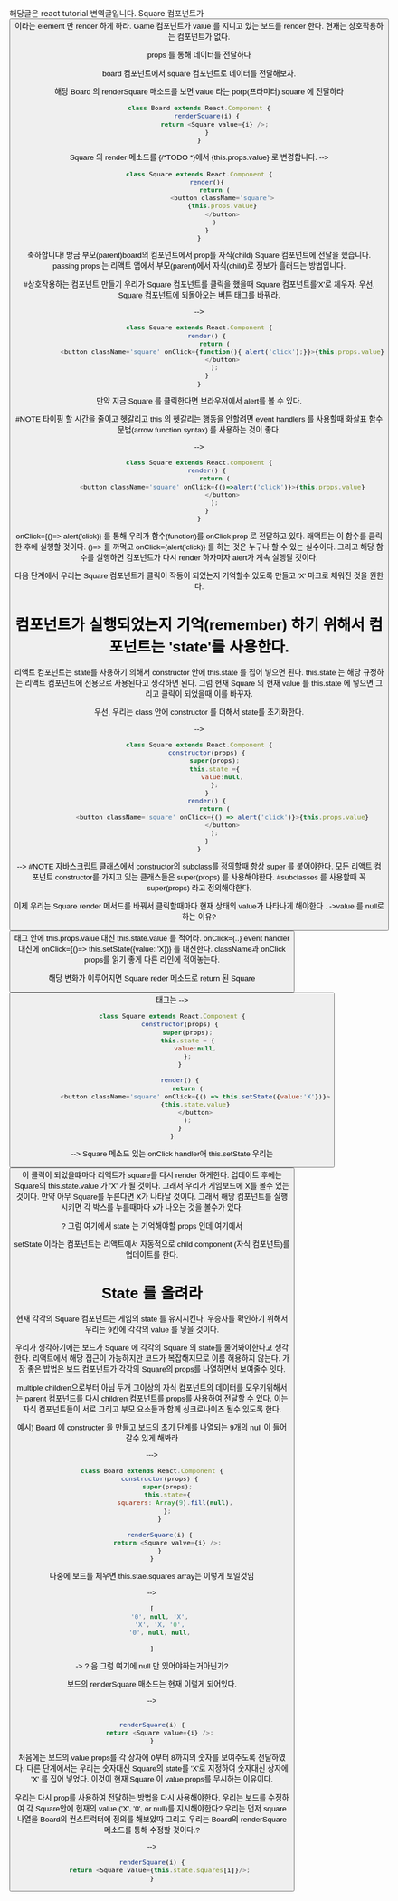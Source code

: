 해당글은 react tutorial 변역글입니다.
Square 컴포넌트가 <button> 이라는 element 만 render 하게 하라. Game 컴포넌트가 value 를 지니고 있는 보드를 render 한다. 현재는 상호작용하는 컴포넌트가 없다.

props 를 통해 데이터를 전달하다

board 컴포넌트에서 square 컴포넌트로 데이터를 전달해보자.

해당 Board 의 renderSquare 매소드를 보면 value 라는 porp(프라미터) square 에 전달하라 

<!--
-->
```Javascript
class Board extends React.Component {
    renderSquare(i) {
        return <Square value={i} />;
    }
}
```
Square 의 render 메소드를 {/*TODO *}에서 {this.props.value} 로 변경합니다.
-->
```Javascript
class Square extends React.Component {
    render(){
        return (
            <button className='square'>
            {this.props.value}
            </button>
        )
    }
}
```
축하합니다! 방금 부모(parent)board의 컴포넌트에서 prop를 자식(child) Square 컴포넌트에 전달을 했습니다. passing props 는 리액트 앱에서 부모(parent)에서 자식(child)로 정보가 흘러드는 방법입니다.

#상호작용하는 컴포넌트 만들기
우리가 Square 컴포넌트를 클릭을 했을때 Square 컴포넌트를'X'로 체우자. 우선, Square 컴포넌트에 되돌아오는 버튼 태그를 바꿔라.

--> 
```Javascript
class Square extends React.Component {
    render() {
        return (
            <button className='square' onClick={function(){ alert('click');}}>{this.props.value}
            </button>
        );
    }
}
```
만약 지금 Square 를 클릭한다면 브라우저에서 alert를 볼 수 있다.

#NOTE 
타이핑 할 시간을 줄이고 헷갈리고 this 의 헷갈리는 행동을 안할려면 event handlers 를 사용할때 화살표 함수 문법(arrow function syntax) 를 사용하는 것이 좋다.

-->
```Javascript
class Square extends React.component {
    render() {
        return (
            <button className='square' onClick={()=>alert('click')}>{this.props.value}
            </button>
        );
    }
}
```
onClick={()=> alert('click)} 
를 통해 우리가 함수(function)를 onClick prop 로 전달하고 있다. 래액트는 이 함수를 클릭한 후에 실행할 것이다. 
()=> 를 까먹고 onClick={alert('click)} 를 하는 것은 누구나 할 수 있는 실수이다. 그리고 해당 함수를 실행하면 컴포넌트가 다시 render 하자마자 alert가 계속 실행될 것이다.

다음 단계에서 우리는 Square 컴포넌트가 클릭이 작동이 되었는지 기억할수 있도록 만들고 'X' 마크로 채워진 것을 원한다. 
# 컴포넌트가 실행되었는지 기억(remember) 하기 위해서 컴포넌트는 'state'를 사용한다.

리액트 컴포넌트는 state를 사용하기 의해서 constructor 안에 this.state 를 집어 넣으면 된다. this.state 는 해당 규정하는 리액트 컴포넌트에 전용으로 사용된다고 생각하면 된다. 그럼 현재 Square 의 현재 value 를 this.state 에 넣으면 그리고 클릭이 되었을때 이를 바꾸자.

우선, 우리는 class 안에 constructor 를 더해서 state를 초기화한다.

-->
```Javascript
class Square extends React.Component {
    constructor(props) {
        super(props);
        this.state ={
            value:null,
        };
    }
    render() {
        return (
            <button className='square' onClick={() => alert('click')}>{this.props.value}
            </button>
        );
    }
}
```
-->
#NOTE
자바스크립트 클래스에서 constructor의 subclass를 정의할때 항상 super 를 붙어야한다. 모든 리액트 컴포넌트 constructor를 가지고 있는 클래스들은 super(props) 를 사용해야한다.
#subclasses 를 사용할때 꼭 super(props) 라고 정의해야한다.

이제 우리는 Square render 메서드를 바꿔서 클릭할때마다 현재 상태의 value가 나타나게 해야한다 .
->value 를 null로 하는 이유?

<button> 태그 안에 this.props.value 대신 this.state.value 를 적어라.
onClick={..} event handler 대신에 onClick={()=> this.setState({value: 'X})} 를 대신한다.
className과 onClick props를 읽기 좋게 다른 라인에 적어놓는다.

해당 변화가 이루어지면 Square reder 메소드로 return 된 Square <button> 태그는 
-->
```Javascript
class Square extends React.Component {
    constructor(props) {
        super(props);
        this.state = {
            value:null,
        };
    }

    render() {
        return (
            <button className='square' onClick={() => this.setState({value:'X'})}>
            {this.state.value}
            </button>
        );
    }
}
```
-->
Square 메소드 있는 onClick handler애 this.setState 우리는 <button> 이 클릭이 되었을떄마다 리액트가 square를 다시 render 하게한다. 업데이트 후에는 Square의 this.state.value 가 'X' 가 될 것이다. 그래서 우리가 게임보드에 X를 볼수 있는 것이다. 만약 아무 Square를 누른다면 X가 나타날 것이다. 그래서 해당 컴포넌트를 실행시키면 각 박스를 누를때마다 x가 나오는 것을 볼수가 있다.

? 그럼 여기에서 state 는 기억해야할 props 인데 여기에서 

setState 이라는 컴포넌트는 리액트에서 자동적으로 child component (자식 컴포넌트)를 업데이트를 한다.

# State 를 올려라
현재 각각의 Square 컴포넌트는 게임의 state 를 유지시킨다. 우승자를 확인하기 위해서 우리는 9칸에 각각의 value 를 넣을 것이다. 

우리가 생각하기에는 보드가 Square 에 각각의 Square 의 state를 물어봐야한다고 생각한다. 리액트에서 해당 접근이 가능하지만 코드가 복잡해지므로 이름 허용하지 않는다. 가장 좋은 밥법은 보드 컴포넌트가 각각의 Square의 props를 나열하면서 보여줄수 잇다.

multiple children으로부터 아님 두개 그이상의 자식 컴포넌트의 데이터를 모우기위해서는 parent 컴포넌드를 다시 children 컴포넌트를 props를 사용하여 전달할 수 있다. 이는 자식 컴포넌트들이 서로 그리고 부모 요소들과 함께 싱크로나이즈 될수 있도록 한다.

예시) Board 에 constructer 을 만들고 보드의 초기 단계를 나열되는 9개의 null 이 들어갈수 있게 해봐라

--->
```Javascript
class Board extends React.Component {
    constructor(props) {
        super(props);
        this.state={
            squarers: Array(9).fill(null),
        };
    }

    renderSquare(i) {
        return <Square valve={i} />;
    }
}
```
나중에 보드를 체우면 this.stae.squares array는 이렇게 보일것임

-->
```Javascript
[
    '0', null, 'X',
    'X', 'X, '0',
    '0', null, null,

]
```
-> ? 음 그럼 여기에 null 만 있어야하는거아닌가?

보드의 renderSquare 매소드는 현재 이럴게 되어있다.

-->
```Javascript

renderSquare(i) {
    return <Square value={i} />;
}
```
처음에는 보드의 value props를  각 상자에 0부터 8까지의 숫자를 보여주도록 전달하였다. 다른 단계에서는 우리는 숫자대신 Square의 state를 'X'로 지정하여 숫자대신 상자에 'X' 를 집어 넣었다. 이것이 현재 Square 이 value props를 무시하는 이유이다.

우리는 다시 prop를 사용하여 전달하는 방법을 다시 사용해야한다. 우리는 보드를 수정하여 각 Square안에 현재의 value ('X', '0', or null)를 지시해야한다? 우리는 먼저  square 나열을 Board의 컨스트럭터에 정의를 해보았따 그리고 우리는 Board의 renderSquare 메소드를 통해 수정할 것이다.?

-->
```Javascript
renderSquare(i) {
    return <Square value={this.state.squares[i]}/>;
}
```
